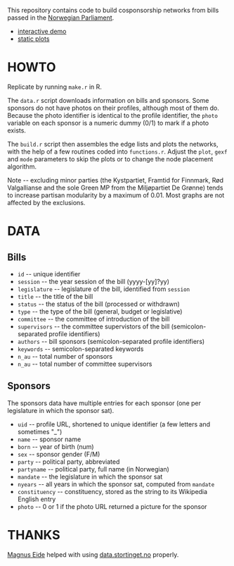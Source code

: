 This repository contains code to build cosponsorship networks from bills passed in the [Norwegian Parliament](https://www.stortinget.no/).

- [interactive demo](http://briatte.org/stortinget)
- [static plots](http://briatte.org/stortinget/plots.html)

# HOWTO

Replicate by running `make.r` in R.

The `data.r` script downloads information on bills and sponsors. Some sponsors do not have photos on their profiles, although most of them do. Because the photo identifier is identical to the profile identifier, the `photo` variable on each sponsor is a numeric dummy (0/1) to mark if a photo exists.

The `build.r` script then assembles the edge lists and plots the networks, with the help of a few routines coded into `functions.r`. Adjust the `plot`, `gexf` and `mode` parameters to skip the plots or to change the node placement algorithm.

Note -- excluding minor parties (the Kystpartiet, Framtid for Finnmark, Rød Valgallianse and the sole Green MP from the Miljøpartiet De Grønne) tends to increase partisan modularity by a maximum of 0.01. Most graphs are not affected by the exclusions.

# DATA

## Bills

- `id` -- unique identifier
- `session` -- the year session of the bill (yyyy-[yy]?yy)
- `legislature` -- legislature of the bill, identified from `session`
- `title` -- the title of the bill
- `status` -- the status of the bill (processed or withdrawn)
- `type` -- the type of the bill (general, budget or legislative)
- `committee` -- the committee of introduction of the bill
- `supervisors` -- the committee supervistors of the bill (semicolon-separated profile identifiers)
- `authors` -- bill sponsors (semicolon-separated profile identifiers)
- `keywords` -- semicolon-separated keywords
- `n_au` -- total number of sponsors
- `n_au` -- total number of committee supervisors
 
## Sponsors

The sponsors data have multiple entries for each sponsor (one per legislature in which the sponsor sat).

- `uid` -- profile URL, shortened to unique identifier (a few letters and sometimes "_")
- `name` -- sponsor name
- `born` -- year of birth (num)
- `sex` -- sponsor gender (F/M)
- `party` -- political party, abbreviated
- `partyname` -- political party, full name (in Norwegian)
- `mandate` -- the legislature in which the sponsor sat
- `nyears` -- all years in which the sponsor sat, computed from `mandate`
- `constituency` -- constituency, stored as the string to its Wikipedia English entry
- `photo` -- 0 or 1 if the photo URL returned a picture for the sponsor

# THANKS

[Magnus Eide](https://twitter.com/magnuseide) helped with using [data.stortinget.no](http://data.stortinget.no/) properly.

